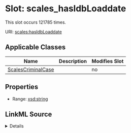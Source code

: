 

# Slot: scales_hasIdbLoaddate




This slot occurs 121785 times.


URI: [scales:hasIdbLoaddate](http://schemas.scales-okn.org/rdf/scales#hasIdbLoaddate)



<!-- no inheritance hierarchy -->





## Applicable Classes

| Name | Description | Modifies Slot |
| --- | --- | --- |
| [ScalesCriminalCase](../classes/ScalesCriminalCase.md) |  |  no  |







## Properties

* Range: [xsd:string](http://www.w3.org/2001/XMLSchema#string)







## LinkML Source

<details>

```yaml
name: scales_hasIdbLoaddate
from_schema: okns:scales-kg
rank: 1000
slot_uri: scales:hasIdbLoaddate
alias: scales_hasIdbLoaddate
domain_of:
- scales_CriminalCase
range: string

```
</details>